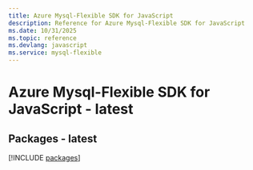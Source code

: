 ```yaml
---
title: Azure Mysql-Flexible SDK for JavaScript
description: Reference for Azure Mysql-Flexible SDK for JavaScript
ms.date: 10/31/2025
ms.topic: reference
ms.devlang: javascript
ms.service: mysql-flexible
---
```

# Azure Mysql-Flexible SDK for JavaScript - latest
## Packages - latest
[!INCLUDE [packages](mysql-flexible-index.md)]